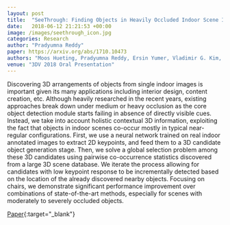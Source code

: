 ```yaml
---
layout: post
title:  "SeeThrough: Finding Objects in Heavily Occluded Indoor Scene Images"
date:   2018-06-12 21:21:53 +00:00
image: /images/seethrough_icon.jpg
categories: Research
author: "Pradyumna Reddy"
paper: https://arxiv.org/abs/1710.10473
authors: "Moos Hueting, Pradyumna Reddy, Ersin Yumer, Vladimir G. Kim, Nathan Carr, Niloy J. Mitra1"
venue: "3DV 2018 Oral Presentation"
---
```

Discovering 3D arrangements of objects from single indoor images is important given its many applications including interior design, content creation, etc. Although heavily researched in the recent years, existing approaches break down under medium or heavy occlusion as the core object detection module starts failing in absence of directly visible cues. Instead, we take into account holistic contextual 3D information, exploiting the fact that objects in indoor scenes co-occur mostly in typical near-regular configurations. First, we use a neural network trained on real indoor annotated images to extract 2D keypoints, and feed them to a 3D candidate object generation stage. Then, we solve a global selection problem among these 3D candidates using pairwise co-occurrence statistics discovered from a large 3D scene database. We iterate the process allowing for candidates with low keypoint response to be incrementally detected based on the location of the already discovered nearby objects. Focusing on chairs, we demonstrate significant performance improvement over combinations of state-of-the-art methods, especially for scenes with moderately to severely occluded objects.

[Paper](https://arxiv.org/abs/1710.10473){:target="_blank"}
